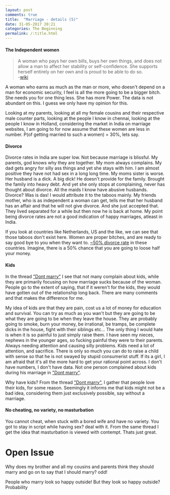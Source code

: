 ```yaml
---
layout: post
comments: true
title:  "Marriage - details (5)"
date: 31-05-2017 20:21
categories: The Beginning
permalink: /:title.html
---
```


#### The Independent women
>A woman who pays her own bills, buys her own things, and does not allow a man to affect her stability or self-confidence. She supports herself entirely on her own and is proud to be able to do so.    
-[wiki](https://en.wikipedia.org/wiki/Independent_woman)

A woman who earns as much as the man or more, who doesn't depend on a man for economic security, I feel is all the more going to be a bigger bitch. She needs you for one thing less. She has more Power. The data is not abundant on this. I guess we only have my opinion for this.

Looking at my parents, looking at all my female cousins and their respective male counter parts, looking at the people I know in chennai, looking at the people I know in Holland, considering the market in India on marriage websites, I am going to for now assume that these women are less in number. P(of getting married to such a women) = 30%, lets say. 

#### Divorce

Divorce rates in India are super low. Not because marriage is blissful. My parents, god knows why they are together. My mom always complains. My dad gets angry for silly ass things and yet she stays with him. I am almost positive they have not had sex in a long long time. My moms sister is worse. Her husband is a dick. A big dick! He doesn't provide for the family. Brought the family into heavy debt. And yet she only stops at complaining, never has thought about divorce. All the maids I know have abusive husbands. Divorce? Was is das! I would attribute it to the taboos mainly. My friends mother, who is as independent a woman can get, tells me that her husband has an affair and that he will not give divorce. And she just accepted that. They lived separated for a while but then now he is back at home. My point being divorce rates are not a good indication of happy marriages, atleast in India.

If you look at countries like Netherlands, US and the like, we can see that those taboos don't exist here. Women are proper bitches, and are ready to say good bye to you when they want to. [~50% divorce rate][wiki_divorce] in these countries. Imagine, there is a 50% chance that you are going to loose half your money.

#### Kids

In the thread ["Dont marry"][dont_marry] I see that not many complain about kids, while they are primarily focusing on how marriage sucks because of the woman. People go to the extent of saying, that if it weren't for the kids, they would have gotten out of the relationship long back. There are many comments and that makes the difference for me.

My idea of kids are that they are pain, cost us a lot of money for education and survival. You can try as much as you wan't but they are going to be what they are going to be when they leave the house. They are probably going to smoke, burn your money, be irrational, be tramps, be complete dicks in the house, fight with their siblings etc... The only thing I would hate is when it is so painful to just simply raise them. I have seen my nieces, nephews in the younger ages, so fucking painful they were to their parents. Always needing attention and causing silly problems. Kids need a lot of attention, and sacrifice. There is only so much you can do to raise a child with sense so that he is not swayed by stupid consumerist stuff. If its a girl, I am afraid that it's all the more hard to get your rational point across. I don't have numbers, I don't have data. Not one person complained about kids during his marriage in ["Dont marry"][dont_marry].

Why have kids?  From the thread ["Dont marry"][dont_marry], I gather that people love their kids, for some reason. Seemingly it informs me that kids might not be a bad idea, considering them just exclusively possible, say without a marriage.

#### No cheating, no variety, no masturbation
You cannot cheat, when stuck with a bored wife and have no variety. You got to stay in script while having sex? deal with it. 
From the same thread I get the idea that masturbation is viewed with contempt. Thats just great.


# Open Issue
Why does my brother and all my cousins and parents think they should marry and go on to say that I should marry? odd!

People who marry look so happy outside! But they look so happy outside? Probability


[sex_stats]:http://healthresearchfunding.org/sexless-marriage-statistics/
[dont_marry]:https://dontmarry.wordpress.com/
[cryonics]:http://www.overcomingbias.com/2009/03/break-cryonics-down.html
[not_working]:http://mgtow.proboards.com/index.cgi?board=general&action=display&thread=415&page=1
[nl_mar_age]:http://www.iamexpat.nl/read-and-discuss/expat-page/news/the-dutch-getting-married-later-and-less-often
[daily_mail]:http://www.dailymail.co.uk/femail/article-3536424/How-times-week-REALLY-having-sex.html
[every_day]:https://www.everydayfamily.com/how-often-do-normal-couples-have-sex/
[wiki_divorce]:https://en.wikipedia.org/wiki/Divorce_demography
